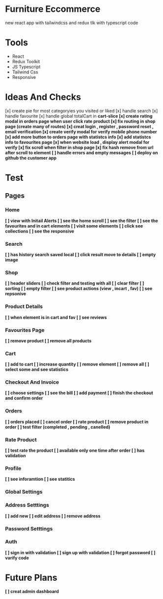 # Furniture Eccommerce

new react app with tailwindcss and redux tlk with typescript code

# Tools

-   React
-   Redux Toolkit
-   JS Typescript
-   Tailwind Css
-   Responsive

# Ideas And Checks

[x] create pie for most categoryies you visited or liked
[x] handle search
[x] handle favourite
[x] handle global totalCart in <b>cart-slice<b/>
[x] create rating modal in orders page when user click rate product
[x] fix routing in shop page (create many of routes)
[x] creat login , register , password reset , email verification
[x] create verify modal for verify mobile phone number
[x] add more button to orders page with statistcs info
[x] add statistcs info to favourites page
[x] when website load , display alert modal for verify
[x] fix scroll when filter in shop page
[x] fix hash remove from url after scroll to element
[ ] handle errors and empty messages
[ ] deploy on github the customer app

# Test

## Pages

### Home

[ ] view with Initail Alerts
[ ] see the home scroll
[ ] see the filter
[ ] see the favourites and in cart elements
[ ] visit some elements
[ ] click see collections
[ ] see the responsive

### Search

[ ] has history search saved local
[ ] click result move to details
[ ] empty image

### Shop

[ ] header sliders
[ ] check filter and testing with all
[ ] clear filter
[ ] sorting
[ ] empty filter
[ ] see product actions (view , incart , fav)
[ ] see repsonive

### Product Details

[ ] when element is in cart and fav
[ ] see reviews

### Favourites Page

[ ] remove product
[ ] remove all products

### Cart

[ ] add to cart
[ ] increase quantity
[ ] remove element
[ ] remove all
[ ] select some and see statistics

### Checkout And Invoice

[ ] choose settings
[ ] see the bill
[ ] add payment
[ ] finish the checkout and confirm order

### Orders

[ ] orders placed
[ ] cancel order
[ ] rate product
[ ] remove product in order
[ ] test filter (completed , pending , canelled)

### Rate Product

[ ] test rate the product
[ ] available only one time after order
[ ] has validation

### Profile

[ ] see inforamtion
[ ] see statitics

### Global Settings

### Address Setttings

[ ] add new
[ ] edit address
[ ] remove address

### Password Setttings

### Auth

[ ] sign in with validation
[ ] sign up with validation
[ ] forgot password
[ ] varify code

# Future Plans

[ ] creat admin dashboard
